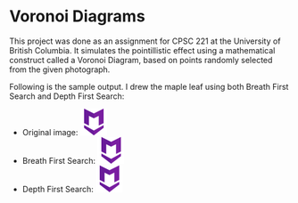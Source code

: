 # Voronoi Diagrams

This project was done as an assignment for CPSC 221 at the University of British Columbia. It simulates the pointillistic effect using a mathematical construct called a Voronoi Diagram, based on points randomly selected from the given photograph.

Following is the sample output. I drew the maple leaf using both Breath First Search and Depth First Search:
- Original image:
![alt text](https://github.com/adam-p/markdown-here/raw/master/src/common/images/icon48.png)
- Breath First Search:
![alt text](https://github.com/adam-p/markdown-here/raw/master/src/common/images/icon48.png)
- Depth First Search:
![alt text](https://github.com/adam-p/markdown-here/raw/master/src/common/images/icon48.png)